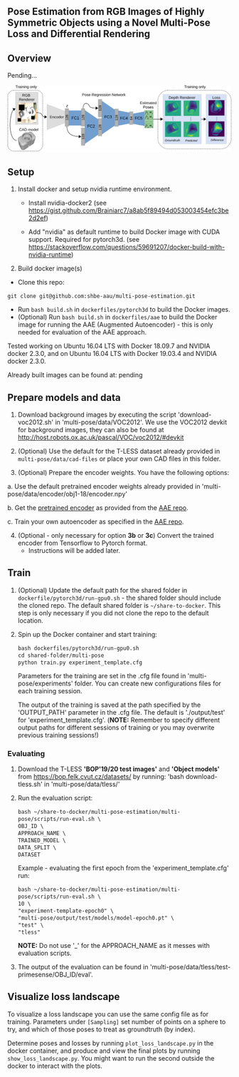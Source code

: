 ## Pose  Estimation  from  RGB  Images  of  Highly  Symmetric  Objects using  a  Novel  Multi-Pose  Loss  and  Differential  Rendering

## Overview

Pending...

<p align="center">
<img src='docs/overview.svg' width='800'>
<p>

## Setup

1) Install docker and setup nvidia runtime environment.
   - Install nvidia-docker2
     (see https://gist.github.com/Brainiarc7/a8ab5f89494d053003454efc3be2d2ef)

   - Add "nvidia" as default runtime to build Docker image with CUDA support. Required for pytorch3d. (see https://stackoverflow.com/questions/59691207/docker-build-with-nvidia-runtime)

2) Build docker image(s)

  - Clone this repo:
   ```
   git clone git@github.com:shbe-aau/multi-pose-estimation.git
   ```


   - Run `bash build.sh` in `dockerfiles/pytorch3d` to build the Docker images.
   - (Optional) Run `bash build.sh` in `dockerfiles/aae` to build the Docker image for running the AAE (Augmented Autoencoder) - this is only needed for evaluation of the AAE approach.

Tested working on Ubuntu 16.04 LTS with Docker 18.09.7 and NVIDIA docker 2.3.0, and on Ubuntu 16.04 LTS with Docker 19.03.4 and NVIDIA docker 2.3.0.

Already built images can be found at: pending

## Prepare models and data

1) Download background images by executing the script 'download-voc2012.sh' in 'multi-pose/data/VOC2012'. We use the VOC2012 devkit for background images, they can also be found at http://host.robots.ox.ac.uk/pascal/VOC/voc2012/#devkit

2) (Optional) Use the default for the T-LESS dataset already provided in `multi-pose/data/cad-files` or place your own CAD files in this folder.

3) (Optional) Prepare the encoder weights. You have the following options:

  a. Use the default pretrained encoder weights already provided in 'multi-pose/data/encoder/obj1-18/encoder.npy'

  b. Get the [pretrained encoder](https://dlrmax.dlr.de/get/b42e7289-7558-5da0-8f26-4c472ad830a9/) as provided from the [AAE repo](https://github.com/DLR-RM/AugmentedAutoencoder/tree/multipath).

  c. Train your own autoencoder as specified in the [AAE repo](https://github.com/DLR-RM/AugmentedAutoencoder/tree/multipath).

4) (Optional - only necessary for option __3b__ or __3c__) Convert the trained encoder from Tensorflow to Pytorch format.
   - Instructions will be added later.

## Train

1) (Optional) Update the default path for the shared folder in `dockerfile/pytorch3d/run-gpu0.sh` - the shared folder should include the cloned repo. The default shared folder is `~/share-to-docker`. This step is only necessary if you did not clone the repo to the default location.

2) Spin up the Docker container and start training:
   ```
   bash dockerfiles/pytorch3d/run-gpu0.sh
   cd shared-folder/multi-pose
   python train.py experiment_template.cfg
   ```
   Parameters for the training are set in the .cfg file found in 'multi-pose/experiments' folder. You can create new configurations files for each training session.

   The output of the training is saved at the path specified by the 'OUTPUT_PATH' parameter in the .cfg file. The default is './output/test' for 'experiment_template.cfg'. (__NOTE:__ Remember to specify different output paths for different sessions of training or you may overwrite previous training sessions!)


### Evaluating

1) Download the T-LESS __'BOP'19/20 test images'__ and __'Object models'__ from https://bop.felk.cvut.cz/datasets/ by running: 'bash download-tless.sh' in 'multi-pose/data/tless/'

2) Run the evaluation script:
   ```
   bash ~/share-to-docker/multi-pose-estimation/multi-pose/scripts/run-eval.sh \
   OBJ_ID \
   APPROACH_NAME \
   TRAINED_MODEL \
   DATA_SPLIT \
   DATASET
   ```
   Example - evaluating the first epoch from the 'experiment_template.cfg' run:
   ```
   bash ~/share-to-docker/multi-pose-estimation/multi-pose/scripts/run-eval.sh \
   10 \
   "experiment-template-epoch0" \
   "multi-pose/output/test/models/model-epoch0.pt" \
   "test" \
   "tless"
   ```
   __NOTE:__ Do not use '_' for the APPROACH_NAME as it messes with evaluation scripts.

4) The output of the evaluation can be found in 'multi-pose/data/tless/test-primesense/OBJ_ID/eval'.

## Visualize loss landscape

To visualize a loss landscape you can use the same config file as for training. Parameters under `[Sampling]` set number of points on a sphere to try, and which of those poses to treat as groundtruth (by index).

Determine poses and losses by running `plot_loss_landscape.py` in the docker container, and produce and view the final plots by running `show_loss_landscape.py`. You might want to run the second outside the docker to interact with the plots.
